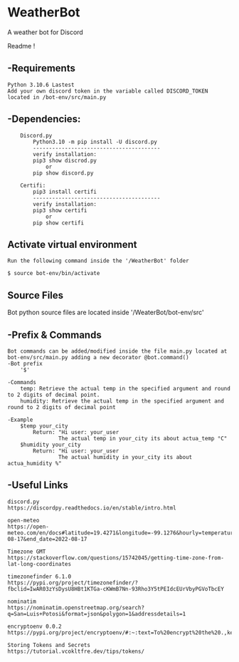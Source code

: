 # WeatherBot
A weather bot for Discord

Readme ! 

-Requirements
--------------------------------

	Python 3.10.6 Lastest
	Add your own discord token in the variable called DISCORD_TOKEN
	located in /bot-env/src/main.py	
-Dependencies:
--------------------------------

		Discord.py
			Python3.10 -m pip install -U discord.py
			----------------------------------------
			verify installation: 
			pip3 show discrod.py 
				or
			pip show discord.py		

		Certifi:
			pip3 install certifi
			----------------------------------------
			verify installation: 
			pip3 show certifi 
				or
			pip show certifi	

Activate virtual environment					
----------------------------------

	Run the following command inside the '/WeatherBot' folder

	$ source bot-env/bin/activate



Source Files
----------------------------------

Bot python source files are located inside '/WeaterBot/bot-env/src'


-Prefix & Commands
----------------------------------
	Bot commands can be added/modified inside the file main.py located at bot-env/src/main.py adding a new decorator @bot.command() 
	-Bot prefix
		'$'
	
	-Commands
		temp: Retrieve the actual temp in the specified argument and round to 2 digits of decimal point.
		humidity: Retrieve the actual temp in the specified argument and round to 2 digits of decimal point
	
	-Example
		$temp your_city
			Return: "Hi user: your_user 
					The actual temp in your_city its about actua_temp °C"
		$humidity your_city
			Return: "Hi user: your_user 
					The actual humidity in your_city its about actua_humidity %"
		

-Useful Links
----------------------------------
	discord.py
	https://discordpy.readthedocs.io/en/stable/intro.html

	open-meteo
	https://open-meteo.com/en/docs#latitude=19.4271&longitude=-99.1276&hourly=temperature_2m,precipitation&timezone=auto&start_date=2022-08-17&end_date=2022-08-17

	Timezone GMT
	https://stackoverflow.com/questions/15742045/getting-time-zone-from-lat-long-coordinates

	timezonefinder 6.1.0
	https://pypi.org/project/timezonefinder/?fbclid=IwAR03zYsDysU8HBt1KTGa-cKWmB7Nn-93Rho3Y5tPEIdcEUrVbyPGVoTbcEY

	nominatim 
	https://nominatim.openstreetmap.org/search?q=San=Luis+Potosi&format=json&polygon=1&addressdetails=1

	encryptoenv 0.0.2
	https://pypi.org/project/encryptoenv/#:~:text=To%20encrypt%20the%20.,key%20in%20their%20own%20program.

	Storing Tokens and Secrets
	https://tutorial.vcokltfre.dev/tips/tokens/

